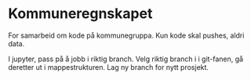 # Kommuneregnskapet
For samarbeid om kode på kommunegruppa.
Kun kode skal pushes, aldri data.

I jupyter, pass på å jobb i riktig branch. Velg riktig branch i i git-fanen, gå deretter ut i mappestrukturen. 
Lag ny branch for nytt prosjekt.
